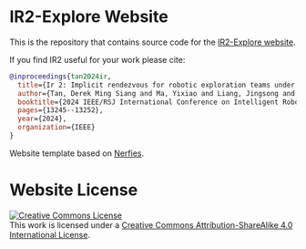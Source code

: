 # IR2-Explore Website

This is the repository that contains source code for the [IR2-Explore website](https://ir2-explore.github.io).

If you find IR2 useful for your work please cite:
```bibtex
@inproceedings{tan2024ir,
  title={Ir 2: Implicit rendezvous for robotic exploration teams under sparse intermittent connectivity},
  author={Tan, Derek Ming Siang and Ma, Yixiao and Liang, Jingsong and Chng, Yi Cheng and Cao, Yuhong and Sartoretti, Guillaume},
  booktitle={2024 IEEE/RSJ International Conference on Intelligent Robots and Systems (IROS)},
  pages={13245--13252},
  year={2024},
  organization={IEEE}
}
```

Website template based on [Nerfies](https://github.com/nerfies/nerfies.github.io).

# Website License
<a rel="license" href="http://creativecommons.org/licenses/by-sa/4.0/"><img alt="Creative Commons License" style="border-width:0" src="https://i.creativecommons.org/l/by-sa/4.0/88x31.png" /></a><br />This work is licensed under a <a rel="license" href="http://creativecommons.org/licenses/by-sa/4.0/">Creative Commons Attribution-ShareAlike 4.0 International License</a>.
